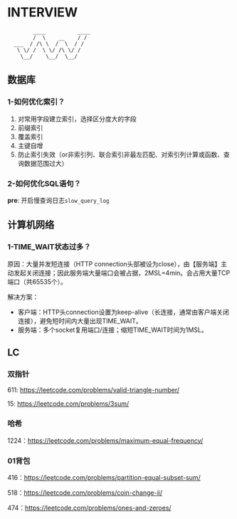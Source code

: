 # INTERVIEW

```
        ____          ____
        /  \    __    / /
  ___  / /\ \  /  \  / /
   \ \/ /  \ \/ /\ \/ /
    \__/    \__/  \__/
```

## 数据库
### 1-如何优化索引？
1. 对常用字段建立索引，选择区分度大的字段
2. 前缀索引
3. 覆盖索引
4. 主键自增
5. 防止索引失效（or非索引列、联合索引非最左匹配、对索引列计算或函数、查询数据范围过大）

### 2-如何优化SQL语句？
__pre__: 开启慢查询日志```slow_query_log```




## 计算机网络
### 1-TIME_WAIT状态过多？
原因：大量并发短连接（HTTP connection头部被设为close），由【服务端】主动发起关闭连接；因此服务端大量端口会被占据，2MSL=4min。会占用大量TCP端口（共65535个）。

解决方案：
  * 客户端：HTTP头connection设置为keep-alive（长连接，通常由客户端关闭连接），避免短时间内大量出现TIME_WAIT。
  * 服务端：多个socket复用端口/连接；缩短TIME_WAIT时间为1MSL。


## LC
### 双指针
611: https://leetcode.com/problems/valid-triangle-number/

15: https://leetcode.com/problems/3sum/

### 哈希
1224：https://leetcode.com/problems/maximum-equal-frequency/

### 01背包
416：https://leetcode.com/problems/partition-equal-subset-sum/

518：https://leetcode.com/problems/coin-change-ii/

474：https://leetcode.com/problems/ones-and-zeroes/
